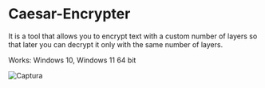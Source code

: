 # Caesar-Encrypter
It is a tool that allows you to encrypt text with a custom number of layers so that later you can decrypt it only with the same number of layers.

Works: Windows 10, Windows 11 64 bit

![Captura](https://user-images.githubusercontent.com/104674473/168401221-c2d30f43-2a32-4b19-a75f-06c344c4b3be.PNG)
